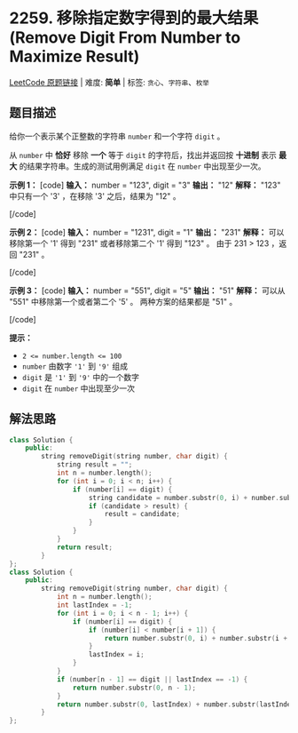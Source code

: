 # 2259. 移除指定数字得到的最大结果 (Remove Digit From Number to Maximize Result)

[LeetCode 原题链接](https://leetcode-cn.com/problems/remove-digit-from-number-to-maximize-result/) | 难度: **简单** | 标签: `贪心`、`字符串`、`枚举`

## 题目描述

给你一个表示某个正整数的字符串 `number` 和一个字符 `digit` 。

从 `number` 中 **恰好** 移除 **一个** 等于 `digit` 的字符后，找出并返回按 **十进制** 表示 **最大** 的结果字符串。生成的测试用例满足 `digit` 在 `number` 中出现至少一次。

 

**示例 1：**
[code] 
    **输入：** number = "123", digit = "3"
    **输出：** "12"
    **解释：** "123" 中只有一个 '3' ，在移除 '3' 之后，结果为 "12" 。
    
[/code]

**示例 2：**
[code] 
    **输入：** number = "1231", digit = "1"
    **输出：** "231"
    **解释：** 可以移除第一个 '1' 得到 "231" 或者移除第二个 '1' 得到 "123" 。
    由于 231 > 123 ，返回 "231" 。
    
[/code]

**示例 3：**
[code] 
    **输入：** number = "551", digit = "5"
    **输出：** "51"
    **解释：** 可以从 "551" 中移除第一个或者第二个 '5' 。
    两种方案的结果都是 "51" 。
    
[/code]

 

**提示：**

  * `2 <= number.length <= 100`
  * `number` 由数字 `'1'` 到 `'9'` 组成
  * `digit` 是 `'1'` 到 `'9'` 中的一个数字
  * `digit` 在 `number` 中出现至少一次

## 解法思路

```cpp
class Solution {
    public:
        string removeDigit(string number, char digit) {
            string result = "";
            int n = number.length();
            for (int i = 0; i < n; i++) {
                if (number[i] == digit) {
                    string candidate = number.substr(0, i) + number.substr(i + 1);
                    if (candidate > result) {
                        result = candidate;
                    }
                }
            }
            return result;
        }
};
class Solution {
    public:
        string removeDigit(string number, char digit) {
            int n = number.length();
            int lastIndex = -1;
            for (int i = 0; i < n - 1; i++) {
                if (number[i] == digit) {
                    if (number[i] < number[i + 1]) {
                        return number.substr(0, i) + number.substr(i + 1);
                    }
                    lastIndex = i;
                }
            }
            if (number[n - 1] == digit || lastIndex == -1) {
                return number.substr(0, n - 1);
            }
            return number.substr(0, lastIndex) + number.substr(lastIndex + 1);
        }
};
```
